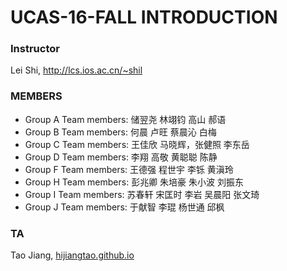 # UCAS-16-FALL INTRODUCTION

### Instructor

Lei Shi, <http://lcs.ios.ac.cn/~shil>

### MEMBERS

* Group A Team members: 储翌尧 林翊钧 高山 郝语
* Group B Team members: 何晨 卢旺 蔡晨沁 白梅
* Group C Team members: 王佳欣 马晓辉，张健照 李东岳
* Group D Team members: 李翔 高敬 黄聪聪 陈静
* Group F Team members: 王德强 程世宇 李铄 黄滇玲
* Group H Team members: 彭兆卿 朱培豪  朱小波 刘振东
* Group I Team members: 苏春轩 宋匡时 李岩 吴晨阳 张文琦
* Group J Team members: 于献智  李琨  杨世通  邱枫

### TA

Tao Jiang, [hijiangtao.github.io](https://hijiangtao.github.io/)
